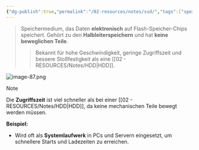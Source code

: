 ```yaml
---
{"dg-publish":true,"permalink":"/02-resources/notes/ssd/","tags":["speicher","GFN/prüfungsrelevant/AP1/vorbereitung"],"noteIcon":"","updated":"2025-07-13T21:52:36.387+02:00"}
---
```



> Speichermedium, das Daten **elektronisch** auf Flash-Speicher-Chips speichert. Gehört zu den **Halbleiterspeichern** und hat **keine beweglichen Teile**.
> 
> > Bekannt für hohe Geschwindigkeit, geringe Zugriffszeit und bessere Stoßfestigkeit als eine [[02 - RESOURCES/Notes/HDD\|HDD]].

![image-87.png](/img/user/02%20-%20RESOURCES/Files/image-87.png)
> [!note]  
> Die **Zugriffszeit** ist viel schneller als bei einer [[02 - RESOURCES/Notes/HDD\|HDD]], da keine mechanischen Teile bewegt werden müssen.

**Beispiel:**

- Wird oft als **Systemlaufwerk** in PCs und Servern eingesetzt, um schnellere Starts und Ladezeiten zu erreichen.
